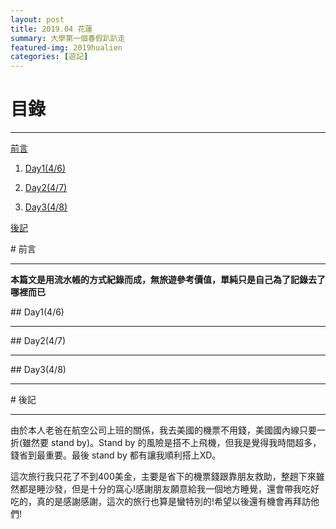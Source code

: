 ```yaml
---
layout: post
title: 2019.04 花蓮
summary: 大學第一個春假趴趴走
featured-img: 2019hualien
categories: [遊記]
---
```


# 目錄

***

[前言](#前言)

1. [Day1(4/6)](#Day1(4/6))

2. [Day2(4/7)](#Day2(4/7))

3. [Day3(4/8)](#Day3(4/8))


[後記](#後記)

<a name="前言"/>
# 前言

***

**本篇文是用流水帳的方式紀錄而成，無旅遊參考價值，單純只是自己為了記錄去了哪裡而已**


<a name="Day1(4/6)"/>
## Day1(4/6)
 
***




<a name="Day2(4/7)"/>
## Day2(4/7)

***



<a name="Day3(4/8)"/>
## Day3(4/8)

***





<a name="後記"/>
# 後記

***

由於本人老爸在航空公司上班的關係，我去美國的機票不用錢，美國國內線只要一折(雖然要 stand by)。Stand by 的風險是搭不上飛機，但我是覺得我時間超多，錢省到最重要。最後 stand by 都有讓我順利搭上XD。

這次旅行我只花了不到400美金，主要是省下的機票錢跟靠朋友救助，整趟下來雖然都是睡沙發，但是十分的窩心!感謝朋友願意給我一個地方睡覺，還會帶我吃好吃的，真的是感謝感謝，這次的旅行也算是蠻特別的!希望以後還有機會再拜訪他們!